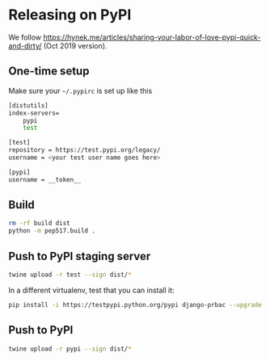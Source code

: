 # Releasing on PyPI

We follow https://hynek.me/articles/sharing-your-labor-of-love-pypi-quick-and-dirty/
(Oct 2019 version).


## One-time setup

Make sure your `~/.pypirc` is set up like this

```bash
[distutils]
index-servers=
    pypi
    test

[test]
repository = https://test.pypi.org/legacy/
username = <your test user name goes here>

[pypi]
username = __token__
```

## Build
```bash
rm -rf build dist
python -m pep517.build .
```

## Push to PyPI staging server

```bash
twine upload -r test --sign dist/*
```

In a different virtualenv, test that you can install it:

```bash
pip install -i https://testpypi.python.org/pypi django-prbac --upgrade
```


## Push to PyPI

```bash
twine upload -r pypi --sign dist/*
```
